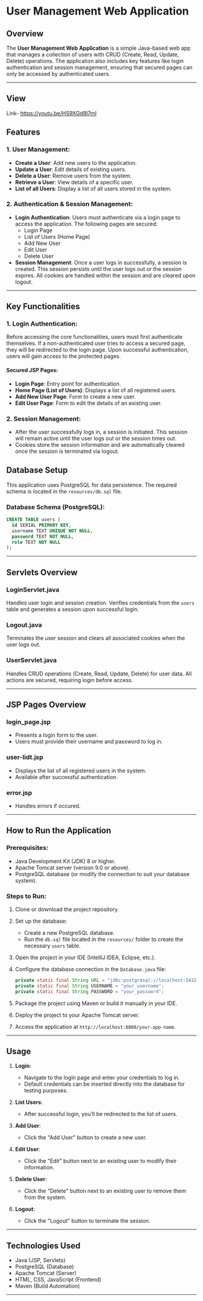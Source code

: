 # **User Management Web Application**

## **Overview**
The **User Management Web Application** is a simple Java-based web app that manages a collection of users with CRUD (Create, Read, Update, Delete) operations. The application also includes key features like login authentication and session management, ensuring that secured pages can only be accessed by authenticated users.

---

## **View** 
Link- https://youtu.be/HS9XGd8I7mI

## **Features**

### **1. User Management:**
- **Create a User**: Add new users to the application.
- **Update a User**: Edit details of existing users.
- **Delete a User**: Remove users from the system.
- **Retrieve a User**: View details of a specific user.
- **List of all Users**: Display a list of all users stored in the system.

### **2. Authentication & Session Management:**
- **Login Authentication**: Users must authenticate via a login page to access the application. The following pages are secured:
  - Login Page
  - List of Users (Home Page)
  - Add New User
  - Edit User
  - Delete User
- **Session Management**: Once a user logs in successfully, a session is created. This session persists until the user logs out or the session expires. All cookies are handled within the session and are cleared upon logout.

---

## **Key Functionalities**

### **1. Login Authentication:**
Before accessing the core functionalities, users must first authenticate themselves. If a non-authenticated user tries to access a secured page, they will be redirected to the login page. Upon successful authentication, users will gain access to the protected pages.

#### **Secured JSP Pages:**
- **Login Page**: Entry point for authentication.
- **Home Page (List of Users)**: Displays a list of all registered users.
- **Add New User Page**: Form to create a new user.
- **Edit User Page**: Form to edit the details of an existing user.

### **2. Session Management:**
- After the user successfully logs in, a session is initiated. This session will remain active until the user logs out or the session times out.
- Cookies store the session information and are automatically cleared once the session is terminated via logout.


## **Database Setup**

This application uses PostgreSQL for data persistence. The required schema is located in the `resources/db.sql` file.

### **Database Schema (PostgreSQL):**

```sql
CREATE TABLE users (
  id SERIAL PRIMARY KEY,
  username TEXT UNIQUE NOT NULL,
  password TEXT NOT NULL,
  role TEXT NOT NULL
);
```

---

## **Servlets Overview**

### **LoginServlet.java**
Handles user login and session creation. Verifies credentials from the `users` table and generates a session upon successful login.

### **Logout.java**
Terminates the user session and clears all associated cookies when the user logs out.

### **UserServlet.java**
Handles CRUD operations (Create, Read, Update, Delete) for user data. All actions are secured, requiring login before access.

---

## **JSP Pages Overview**

### **login_page.jsp**
- Presents a login form to the user.
- Users must provide their username and password to log in.

### **user-lidt.jsp**
- Displays the list of all registered users in the system.
- Available after successful authentication.

### **error.jsp**
- Handles errors if occured.


---

## **How to Run the Application**

### **Prerequisites:**
- Java Development Kit (JDK) 8 or higher.
- Apache Tomcat server (version 9.0 or above).
- PostgreSQL database (or modify the connection to suit your database system).

### **Steps to Run:**
1. Clone or download the project repository.
   
2. Set up the database:
   - Create a new PostgreSQL database.
   - Run the `db.sql` file located in the `resources/` folder to create the necessary `users` table.

3. Open the project in your IDE (IntelliJ IDEA, Eclipse, etc.).

4. Configure the database connection in the `Database.java` file:
   ```java
   private static final String URL = "jdbc:postgresql://localhost:5432/your_database";
   private static final String USERNAME = "your_username";
   private static final String PASSWORD = "your_password";
   ```

5. Package the project using Maven or build it manually in your IDE.

6. Deploy the project to your Apache Tomcat server.

7. Access the application at `http://localhost:8080/your-app-name`.

---

## **Usage**

1. **Login**: 
   - Navigate to the login page and enter your credentials to log in.
   - Default credentials can be inserted directly into the database for testing purposes.
   
2. **List Users**:
   - After successful login, you’ll be redirected to the list of users.

3. **Add User**:
   - Click the "Add User" button to create a new user.

4. **Edit User**:
   - Click the "Edit" button next to an existing user to modify their information.

5. **Delete User**:
   - Click the "Delete" button next to an existing user to remove them from the system.

6. **Logout**:
   - Click the "Logout" button to terminate the session.

---

## **Technologies Used**
- Java (JSP, Servlets)
- PostgreSQL (Database)
- Apache Tomcat (Server)
- HTML, CSS, JavaScript (Frontend)
- Maven (Build Automation)

---
